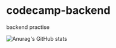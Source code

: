 # codecamp-backend
backend practise

![Anurag's GitHub stats](https://github-readme-stats.vercel.app/api?username=96Jerry&show_icons=true&theme=radical)
